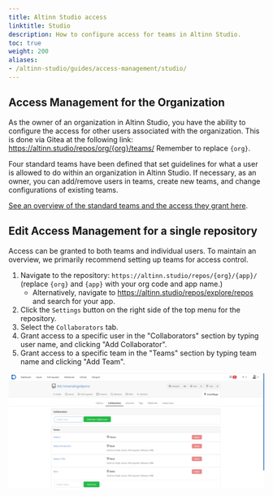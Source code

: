 ```yaml
---
title: Altinn Studio access
linktitle: Studio
description: How to configure access for teams in Altinn Studio.
toc: true
weight: 200
aliases: 
- /altinn-studio/guides/access-management/studio/
---
```


## Access Management for the Organization

As the owner of an organization in Altinn Studio, you have the ability to configure the access for other users
associated with the organization. This is done via Gitea at the following link:
https://altinn.studio/repos/org/{org}/teams/ Remember to replace `{org}`.

Four standard teams have been defined that set guidelines for what a user is allowed to do within an organization in
Altinn Studio. If necessary, as an owner, you can add/remove users in teams, create new teams, and change configurations
of existing teams.

[See an overview of the standard teams and the access they grant here](../../../reference/access-management/studio/).




## Edit Access Management for a single repository
Access can be granted to both teams and
individual users. To maintain an overview, we primarily recommend setting up teams for access control. 

1. Navigate to the repository: `https://altinn.studio/repos/{org}/{app}/` (replace `{org}` and `{app}` with your org code and app name.)
    - Alternatively, navigate to https://altinn.studio/repos/explore/repos and search for your app.
2. Click the `Settings` button on the right side of the top menu for the repository.
3. Select the `Collaborators` tab.
4. Grant access to a specific user in the "Collaborators" section by typing user name, and clicking "Add Collaborator". 
5. Grant access to a specific team in the "Teams" section by typing team name and clicking "Add Team". 


![Manage access on repository](access-management-repository.png "Managing access to an individual repository")
